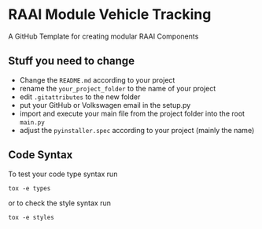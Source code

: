# RAAI Module Vehicle Tracking
A GitHub Template for creating modular RAAI Components

## Stuff you need to change
- Change the ```README.md``` according to your project
- rename the ```your_project_folder``` to the name of your project
- edit ```.gitattributes``` to the new folder
- put your GitHub or Volkswagen email in the setup.py
- import and execute your main file from the project folder into the root ```main.py```
- adjust the ```pyinstaller.spec``` according to your project (mainly the name)

## Code Syntax
To test your code type syntax run

```
tox -e types
```

or to check the style syntax run
```
tox -e styles
```
